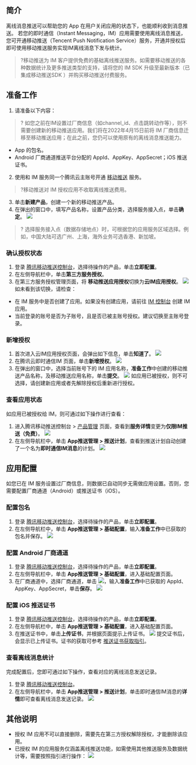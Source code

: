 ## 简介

离线消息推送可以帮助您的 App 在用户关闭应用的状态下，也能顺利收到消息推送。
若您的即时通信（Instant Messaging，IM）应用需要使用离线消息推送，您可开通移动推送（Tencent Push Notification Service）服务，开通并授权后即可使用移动推送服务实现IM离线消息下发与统计。
 
>?移动推送为 IM 客户提供免费的基础离线推送服务。如需要移动推送的各种数据统计及更多推送类型的支持，请将您的 IM SDK 升级至最新版本（已集成移动推送SDK ）并购买移动推送付费服务。
>

## 准备工作

1. 请准备以下内容：
>? 如您之前在IM设置过厂商信息（如channel_id、点击跳转动作等），则不需要创建新的移动推送应用。我们将在2022年4月15日前将 IM 厂商信息迁移至移动推送应用；在此之前，您仍可以使用原有的离线消息推送能力。
>
 - App 的包名。
 - Android 厂商通道推送平台分配的 AppId、AppKey、AppSecret；iOS 推送证书。
2. 使用和 IM 服务同一个腾讯云主账号开通 [移动推送](https://console.cloud.tencent.com/tpns) 服务。
>?移动推送对 IM 授权应用不收取离线推送费用。
>
3. 单击**新建产品**，创建一个新的移动推送产品。
4. 在弹出的窗口中，填写产品名称，设置产品分类，选择服务接入点，单击**确定**。
 ![](https://qcloudimg.tencent-cloud.cn/raw/19a9ed7b9e6b079ef4bc5c87ee550213.png)
>? 选择服务接入点（数据存储地点）时，可根据您的应用服务区域选择。例如，中国大陆可选广州、上海，海外业务可选香港、新加坡。
>


### 确认授权状态

1. 登录 [腾讯移动推送控制台](https://console.cloud.tencent.com/tpns)，选择待操作的产品，单击**立即配置**。
2. 在左侧导航栏中，单击**第三方服务授权**。
3. 在第三方服务授权管理页面，将 **移动推送应用授权**切换为**云IM应用授权**。
![](https://qcloudimg.tencent-cloud.cn/raw/7d3c683f606a7e0a3eed46e331e47454.png)
如未看到该切换，请检查：
 - 在 IM 服务中是否创建了应用。如果没有创建应用，请前往 [IM 控制台](https://console.cloud.tencent.com/im) 创建 IM 应用。
 - 当前登录的账号是否为子账号，且是否已被主账号授权。建议切换至主账号登录。

### 新增授权

1. 首次进入云IM应用授权页面，会弹出如下信息，单击**知道了**。
![](https://qcloudimg.tencent-cloud.cn/raw/4ec43e3251945b7d15246a797d1424a2.png)
2. 在腾讯云即时通信IM 页面，单击**新增授权**。
![](https://qcloudimg.tencent-cloud.cn/raw/c3c917ef01cf5914e1b4682959c2bc62.png)
3. 在弹出的窗口中，选择当前账号下的 IM 应用名称，**准备工作**中创建的移动推送产品名称，及移动推送应用名称，单击**提交**。
![](https://qcloudimg.tencent-cloud.cn/raw/54ae16e65ced5e3a3f45fc2ec072ee0e.png)
如应用已被授权，则不可选择，请创建新应用或者先解除授权后重新进行授权。 

### 查看应用状态

如应用已被授权给 IM，则可通过如下操作进行查看：
1. 进入腾讯移动推送控制台 > [产品管理](https://console.cloud.tencent.com/tpns/product) 页面，查看到**服务详情**变更为**仅限IM推送（免费）**。
![](https://qcloudimg.tencent-cloud.cn/raw/5a233b0084d1fe0d2ca17183af5a28f6.png)
2. 在左侧导航栏中，单击 **App推送管理 > 推送计划**，查看到推送计划自动创建了一个名为**即时通信IM消息**的计划。
![](https://qcloudimg.tencent-cloud.cn/raw/2d941cf110e3e0d27ffc55f94a533ebf.png)


## 应用配置

如您已在 IM 服务设置过厂商信息，则数据已自动同步无需做应用设置。否则，您需要配置厂商通道（Android）或推送证书（iOS）。

### 配置包名

1. 登录 [腾讯移动推送控制台](https://console.cloud.tencent.com/tpns)，选择待操作的产品，单击**立即配置**。
2. 在左侧导航栏中，单击 **App推送管理 > 基础配置**，输入**准备工作**中已获取的包名并保存。
![](https://qcloudimg.tencent-cloud.cn/raw/084a6d815e594fe983dd691a03089b20.png)

### 配置 Android 厂商通道

1. 登录 [腾讯移动推送控制台](https://console.cloud.tencent.com/tpns)，选择待操作的产品，单击**立即配置**。
2. 在左侧导航栏中，单击 **App推送管理 > 基础配置**，进入基础配置页面。
3. 在厂商通道中，选择厂商通道，单击 ![](https://qcloudimg.tencent-cloud.cn/raw/020b986ff803b9eadd8b68677514c774.png)，输入**准备工作**中已获取的 AppId、AppKey、AppSecret，单击**保存**。
![](https://qcloudimg.tencent-cloud.cn/raw/d4b33e3b8d08c820bd896cdda2569f1d.png)


###  配置 iOS 推送证书

1. 登录 [腾讯移动推送控制台](https://console.cloud.tencent.com/tpns)，选择待操作的产品，单击**立即配置**。
2. 在左侧导航栏中，单击 **App推送管理 > 基础配置**，进入基础配置页面。
3. 在推送证书中，单击**上传证书**，并根据页面提示上传证书。
![](https://qcloudimg.tencent-cloud.cn/raw/68a2b0303a864c025f73085c3958863a.png)
提交证书后，会显示已上传证书。证书的获取可参考 [推送证书获取指引](https://cloud.tencent.com/document/product/548/36664)。

### 查看离线消息统计

完成配置后，您即可通过如下操作，查看对应的离线消息发送记录。
1. 登录 [腾讯移动推送控制台](https://console.cloud.tencent.com/tpns)。
2. 在左侧导航栏中，单击 **App推送管理 > 推送计划**，单击即时通信IM消息的**详情**即可查看离线消息发送记录。
![](https://qcloudimg.tencent-cloud.cn/raw/12f70ddf4a7ea1dd95e557856a6d438a.png)


## 其他说明

- 授权 IM 应用不可以直接删除，需要先在第三方授权解除授权，才能删除该应用。
- 已授权 IM 的应用服务仅涵盖离线推送功能，如需使用其他推送服务及数据统计等，需要按照指引进行操作：
![](https://qcloudimg.tencent-cloud.cn/raw/f2753985aa6e429602d67b8f1035686e.png)
